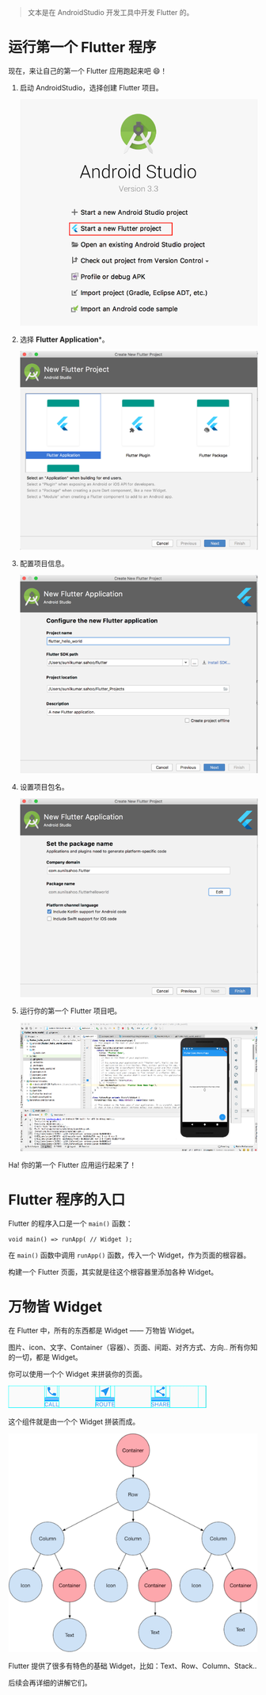 > 文本是在 AndroidStudio 开发工具中开发 Flutter 的。

# 运行第一个 Flutter 程序

现在，来让自己的第一个 Flutter 应用跑起来吧 😄！

1. 启动 AndroidStudio，选择创建 Flutter 项目。  

    ![](https://raw.githubusercontent.com/chenBingX/img/master/Flutter/Flutter-启动AndroidStudio.png)  
    

2. 选择 **Flutter Application***。  

    ![](https://raw.githubusercontent.com/chenBingX/img/master/Flutter/Flutter-创建项目.png)  
    
3. 配置项目信息。  

    ![](https://raw.githubusercontent.com/chenBingX/img/master/Flutter/Flutter-配置项目.png)  
    
4. 设置项目包名。  

    ![](https://raw.githubusercontent.com/chenBingX/img/master/Flutter/Flutter-确定.png)  
    
5. 运行你的第一个 Flutter 项目吧。  

    ![](https://raw.githubusercontent.com/chenBingX/img/master/Flutter/Flutter-启动运行项目.png)  
    
    
Ha! 你的第一个 Flutter 应用运行起来了！  


# Flutter 程序的入口

Flutter 的程序入口是一个 `main()` 函数：  

```
void main() => runApp( // Widget );
```

在 `main()` 函数中调用 `runApp()` 函数，传入一个 Widget，作为页面的根容器。  

构建一个 Flutter 页面，其实就是往这个根容器里添加各种 Widget。  

# 万物皆 Widget

在 Flutter 中，所有的东西都是 Widget —— 万物皆 Widget。  

图片、icon、文字、Container（容器）、页面、间距、对齐方式、方向.. 所有你知的一切，都是 Widget。  

你可以使用一个个 Widget 来拼装你的页面。   

![](https://raw.githubusercontent.com/chenBingX/img/master/Flutter/Flutter-widget1.png)  

这个组件就是由一个个 Widget 拼装而成。  

![](https://raw.githubusercontent.com/chenBingX/img/master/Flutter/Flutter-widget11.png)  

Flutter 提供了很多有特色的基础 Widget，比如：Text、Row、Column、Stack..  

后续会再详细的讲解它们。

